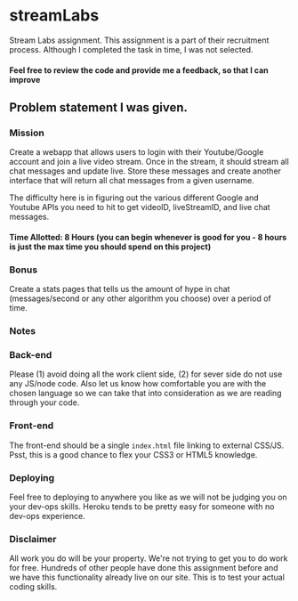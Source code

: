 # streamLabs
Stream Labs assignment.
This assignment is a part of their recruitment process. Although I completed the task in time, I was not selected.

#### Feel free to review the code and provide me a feedback, so that I can improve





## Problem statement I was given.

### Mission

Create a webapp that allows users to login with their Youtube/Google account and
join a live video stream. Once in the stream, it should stream all chat messages
and update live. Store these messages and create another interface that will
return all chat messages from a given username.

The difficulty here is in figuring out the various different Google and Youtube APIs you need to hit to get videoID, liveStreamID, and live chat messages.

#### Time Allotted: 8 Hours (you can begin whenever is good for you - 8 hours is just the max time you should spend on this project)

### Bonus

Create a stats pages that tells us the amount of hype in chat (messages/second
or any other algorithm you choose) over a period of time.

### Notes

### Back-end

Please  (1) avoid doing all the work client side, (2) for sever side do not use any JS/node code.
Also let us know how comfortable you are with the chosen language so
we can take that into consideration as we are reading through your code.

### Front-end

The front-end should be a single `index.html` file linking to external CSS/JS.
Psst, this is a good chance to flex your CSS3 or HTML5 knowledge.

### Deploying

Feel free to deploying to anywhere you like as we will not be judging you on
your dev-ops skills. Heroku tends to be pretty easy for someone with no dev-ops
experience.

### Disclaimer

All work you do will be your property. We're not trying to get you to do work for free.
Hundreds of other people have done this assignment before and we have this functionality already live on our site.
This is to test your actual coding skills.
